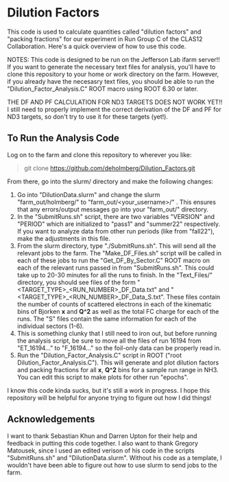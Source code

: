 # Dilution Factors

This code is used to calculate quantities called "dilution factors" and "packing fractions" for our experiment in Run Group C of the CLAS12 Collaboration. Here's a quick overview of how to use this code.

NOTES: This code is designed to be run on the Jefferson Lab ifarm server!! If you want to generate the necessary text files for analysis, you'll have to clone this repository to your home or work directory on the farm. However, if you already have the necesasry text files, you should be able to run the "Dilution_Factor_Analysis.C" ROOT macro using ROOT 6.30 or later.

THE DF AND PF CALCULATION FOR ND3 TARGETS DOES NOT WORK YET!! I still need to properly implement the correct derivation of the DF and PF for ND3 targets, so don't try to use it for these targets (yet!).

## To Run the Analysis Code
Log on to the farm and clone this repository to wherever you like:

> git clone https://github.com/deholmberg/Dilution_Factors.git

From there, go into the slurm/ directory and make the following changes:
1) Go into "DilutionData.slurm" and change the slurm "farm_out/holmberg/" to "farm_out/<your_username>/" . This ensures that any errors/output messages go into your "farm_out/" directory.
2) In the "SubmitRuns.sh" script, there are two variables "VERSION" and "PERIOD" which are initialized to "pass1" and "summer22" respectively. If you want to analyze data from other run periods (like from "fall22"), make the adjustments in this file.
3) From the slurm directory, type "./SubmitRuns.sh". This will send all the relevant jobs to the farm. The "Make_DF_Files.sh" script will be called in each of these jobs to run the "Get_DF_By_Sector.C" ROOT macro on each of the relevant runs passed in from "SubmitRuns.sh". This could take up to 20-30 minutes for all the runs to finish. In the "Text_Files/" directory, you should see files of the form "<TARGET\_TYPE>\_<RUN\_NUMBER>\_DF\_Data.txt" and "<TARGET\_TYPE>\_<RUN\_NUMBER>\_DF\_Data\_S<X>.txt". These files contain the number of counts of scattered electrons in each of the kinematic bins of Bjorken **x** and **Q^2** as well as the total FC charge for each of the runs. The "S<X>" files contain the same information for each of the individual sectors (1-6).
4) This is something clunky that I still need to iron out, but before running the analysis script, be sure to move all the files of run 16194 from "ET_16194..." to "F_16194..." so the foil-only data can be properly read in.
5) Run the "Dilution_Factor_Analysis.C" script in ROOT ("root Dilution\_Factor\_Analysis.C"). This will generate and plot dilution factors and packing fractions for all **x**, **Q^2** bins for a sample run range in NH3. You can edit this script to make plots for other run "epochs".

I know this code kinda sucks, but it's still a work in progress. I hope this repository will be helpful for anyone trying to figure out how I did things!

## Acknowledgements
I want to thank Sebastian Khun and Darren Upton for their help and feedback in putting this code together. I also want to thank Gregory Matousek, since I used an edited verison of his code in the scripts "SubmitRuns.sh" and "DilutionData.slurm". Without his code as a template, I wouldn't have been able to figure out how to use slurm to send jobs to the farm.

